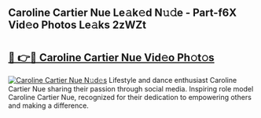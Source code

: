 ## Caroline Cartier Nue Le𝚊k𝚎d N𝚞𝚍e - Part-f6X Vid𝚎o Photos Le𝚊ks 2zWZt

# <h2><a href="http://fb768q.evod.top/?m=Caroline+Cartier+Nue">🔗 👉🔴 Caroline Cartier Nue Vid𝚎o Ph𝚘t𝚘s</a></h2>

[![Caroline Cartier Nue N𝚞d𝚎s](https://i.imgur.com/8V9OHl7.gif)](http://fb768q.evod.top/?m=Caroline+Cartier+Nue)
Lifestyle and dance enthusiast Caroline Cartier Nue sharing their passion through social media. Inspiring role model Caroline Cartier Nue, recognized for their dedication to empowering others and making a difference. 
